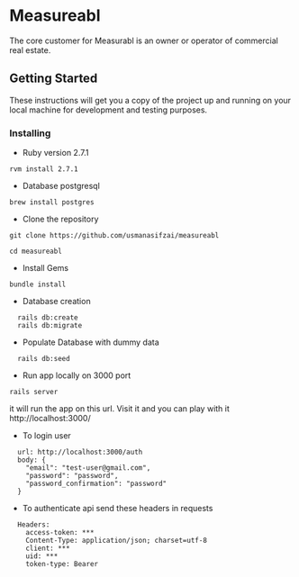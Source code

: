 # Measureabl
The core customer for Measurabl is an owner or operator of commercial real estate.
## Getting Started

These instructions will get you a copy of the project up and running on your local machine for development and testing purposes.

### Installing


* Ruby version
 2.7.1

 ```
 rvm install 2.7.1
 ```
* Database
postgresql

```
brew install postgres
```


* Clone the repository


```
git clone https://github.com/usmanasifzai/measureabl

cd measureabl
```

* Install Gems
```
bundle install
```
* Database creation

```
  rails db:create
  rails db:migrate
```

* Populate Database with dummy data
```
  rails db:seed
```
* Run app locally on 3000 port

```
rails server
```

it will run the app on this url. Visit it and you can play with it
http://localhost:3000/

* To login user

```
  url: http://localhost:3000/auth
  body: {
    "email": "test-user@gmail.com",
    "password": "password",
    "password_confirmation": "password"
  }
```

* To authenticate api send these headers in requests

```
  Headers:
    access-token: ***
    Content-Type: application/json; charset=utf-8
    client: ***
    uid: ***
    token-type: Bearer

```
